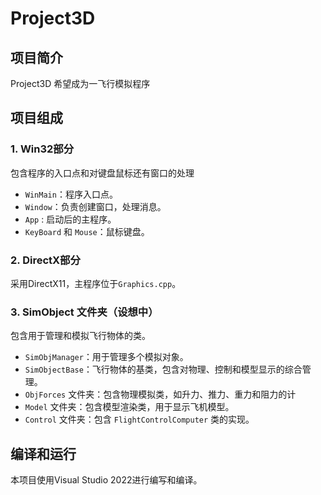 
# Project3D

## 项目简介

Project3D 希望成为一飞行模拟程序

## 项目组成
### 1. Win32部分

包含程序的入口点和对键盘鼠标还有窗口的处理

- `WinMain`：程序入口点。
- `Window`：负责创建窗口，处理消息。
- `App` : 启动后的主程序。
- `KeyBoard` 和 `Mouse`：鼠标键盘。

### 2. DirectX部分

采用DirectX11，主程序位于`Graphics.cpp`。

### 3. SimObject 文件夹（设想中）

包含用于管理和模拟飞行物体的类。

- `SimObjManager`：用于管理多个模拟对象。
- `SimObjectBase`：飞行物体的基类，包含对物理、控制和模型显示的综合管理。
- `ObjForces` 文件夹：包含物理模拟类，如升力、推力、重力和阻力的计
- `Model` 文件夹：包含模型渲染类，用于显示飞机模型。
- `Control` 文件夹：包含 `FlightControlComputer` 类的实现。

## 编译和运行

本项目使用Visual Studio 2022进行编写和编译。
